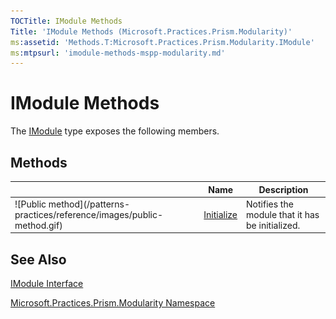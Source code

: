 ```yaml
---
TOCTitle: IModule Methods
Title: 'IModule Methods (Microsoft.Practices.Prism.Modularity)'
ms:assetid: 'Methods.T:Microsoft.Practices.Prism.Modularity.IModule'
ms:mtpsurl: 'imodule-methods-mspp-modularity.md'
---
```


# IModule Methods

The [IModule](/patterns-practices/reference/imodule-interface-mspp-modularity) type exposes the following members.

## Methods


<table>

<thead>
<tr class="header">
<th> </th>
<th>Name</th>
<th>Description</th>
</tr>
</thead>
<tbody>
<tr class="odd">
<td>![Public method](/patterns-practices/reference/images/public-method.gif)</td>
<td><a href="/patterns-practices/reference/imodule-initialize-method-mspp-modularity">Initialize</a></td>
<td><div class="summary">
Notifies the module that it has be initialized.
</div></td>
</tr>
</tbody>
</table>

## See Also

[IModule Interface](/patterns-practices/reference/imodule-interface-mspp-modularity)

[Microsoft.Practices.Prism.Modularity Namespace](/patterns-practices/reference/mspp-modularity-namespace)
